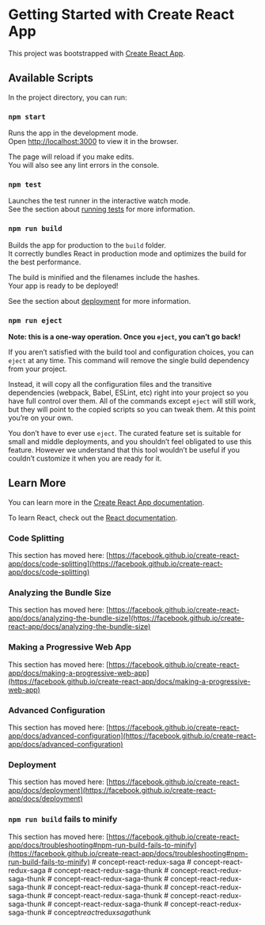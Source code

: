 # Getting Started with Create React App

This project was bootstrapped with [Create React App](https://github.com/facebook/create-react-app).

## Available Scripts

In the project directory, you can run:

### `npm start`

Runs the app in the development mode.\
Open [http://localhost:3000](http://localhost:3000) to view it in the browser.

The page will reload if you make edits.\
You will also see any lint errors in the console.

### `npm test`

Launches the test runner in the interactive watch mode.\
See the section about [running tests](https://facebook.github.io/create-react-app/docs/running-tests) for more information.

### `npm run build`

Builds the app for production to the `build` folder.\
It correctly bundles React in production mode and optimizes the build for the best performance.

The build is minified and the filenames include the hashes.\
Your app is ready to be deployed!

See the section about [deployment](https://facebook.github.io/create-react-app/docs/deployment) for more information.

### `npm run eject`

**Note: this is a one-way operation. Once you `eject`, you can’t go back!**

If you aren’t satisfied with the build tool and configuration choices, you can `eject` at any time. This command will remove the single build dependency from your project.

Instead, it will copy all the configuration files and the transitive dependencies (webpack, Babel, ESLint, etc) right into your project so you have full control over them. All of the commands except `eject` will still work, but they will point to the copied scripts so you can tweak them. At this point you’re on your own.

You don’t have to ever use `eject`. The curated feature set is suitable for small and middle deployments, and you shouldn’t feel obligated to use this feature. However we understand that this tool wouldn’t be useful if you couldn’t customize it when you are ready for it.

## Learn More

You can learn more in the [Create React App documentation](https://facebook.github.io/create-react-app/docs/getting-started).

To learn React, check out the [React documentation](https://reactjs.org/).

### Code Splitting

This section has moved here: [https://facebook.github.io/create-react-app/docs/code-splitting](https://facebook.github.io/create-react-app/docs/code-splitting)

### Analyzing the Bundle Size

This section has moved here: [https://facebook.github.io/create-react-app/docs/analyzing-the-bundle-size](https://facebook.github.io/create-react-app/docs/analyzing-the-bundle-size)

### Making a Progressive Web App

This section has moved here: [https://facebook.github.io/create-react-app/docs/making-a-progressive-web-app](https://facebook.github.io/create-react-app/docs/making-a-progressive-web-app)

### Advanced Configuration

This section has moved here: [https://facebook.github.io/create-react-app/docs/advanced-configuration](https://facebook.github.io/create-react-app/docs/advanced-configuration)

### Deployment

This section has moved here: [https://facebook.github.io/create-react-app/docs/deployment](https://facebook.github.io/create-react-app/docs/deployment)

### `npm run build` fails to minify

This section has moved here: [https://facebook.github.io/create-react-app/docs/troubleshooting#npm-run-build-fails-to-minify](https://facebook.github.io/create-react-app/docs/troubleshooting#npm-run-build-fails-to-minify)
#   c o n c e p t - r e a c t - r e d u x - s a g a  
 #   c o n c e p t - r e a c t - r e d u x - s a g a  
 #   c o n c e p t - r e a c t - r e d u x - s a g a - t h u n k  
 #   c o n c e p t - r e a c t - r e d u x - s a g a - t h u n k  
 #   c o n c e p t - r e a c t - r e d u x - s a g a - t h u n k  
 #   c o n c e p t - r e a c t - r e d u x - s a g a - t h u n k  
 #   c o n c e p t - r e a c t - r e d u x - s a g a - t h u n k  
 #   c o n c e p t - r e a c t - r e d u x - s a g a - t h u n k  
 #   c o n c e p t - r e a c t - r e d u x - s a g a - t h u n k  
 #   c o n c e p t - r e a c t - r e d u x - s a g a - t h u n k  
 #   c o n c e p t - r e a c t - r e d u x - s a g a - t h u n k  
 #   c o n c e p t - r e a c t - r e d u x - s a g a - t h u n k  
 #   c o n c e p t _ r e a c t _ r e d u x _ s a g a _ t h u n k  
 